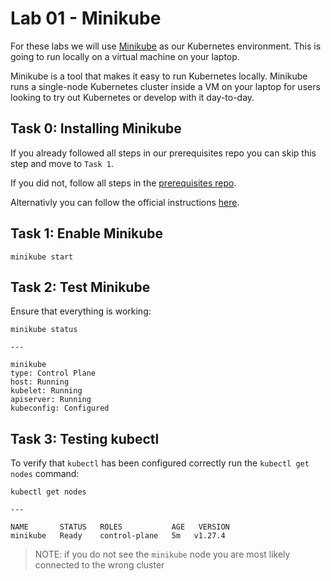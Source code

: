 # Lab 01 - Minikube

For these labs we will use [Minikube](https://github.com/kubernetes/minikube) as our Kubernetes environment. This is going to run locally on a virtual machine on your laptop.

Minikube is a tool that makes it easy to run Kubernetes locally. Minikube runs a single-node Kubernetes cluster inside a VM on your laptop for users looking to try out Kubernetes or develop with it day-to-day.

## Task 0: Installing Minikube

If you already followed all steps in our prerequisites repo you can skip this step and move to `Task 1`.

If you did not, follow all steps in the [prerequisites repo](https://github.com/gluobe/cloud-native-track-prerequisites/tree/main/prereq-02-minikube).

Alternativly you can follow the official instructions [here](https://minikube.sigs.k8s.io/docs/start/).

## Task 1: Enable Minikube

```
minikube start
```

## Task 2: Test Minikube

Ensure that everything is working:

```
minikube status

---

minikube
type: Control Plane
host: Running
kubelet: Running
apiserver: Running
kubeconfig: Configured
```

## Task 3: Testing kubectl

To verify that `kubectl` has been configured correctly run the `kubectl get nodes` command:

```
kubectl get nodes

---

NAME       STATUS   ROLES           AGE   VERSION
minikube   Ready    control-plane   5m   v1.27.4
```

> NOTE: if you do not see the `minikube` node you are most likely connected to the wrong cluster
